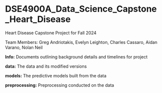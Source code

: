 # DSE4900A_Data_Science_Capstone_Heart_Disease
Heart Disease Capstone Project for Fall 2024

Team Members: Greg Andriotakis, Evelyn Leighton, Charles Cassaro, Aidan Varano, Nolan Neil

**Info:** Documents outlining background details and timelines for project

**data:** The data and its modified versions

**models:** The predictive models built from the data

**preprocessing:** Preprocessing conducted on the data
